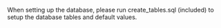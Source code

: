 When setting up the database, please run create_tables.sql (included) to setup the database tables and default values.
